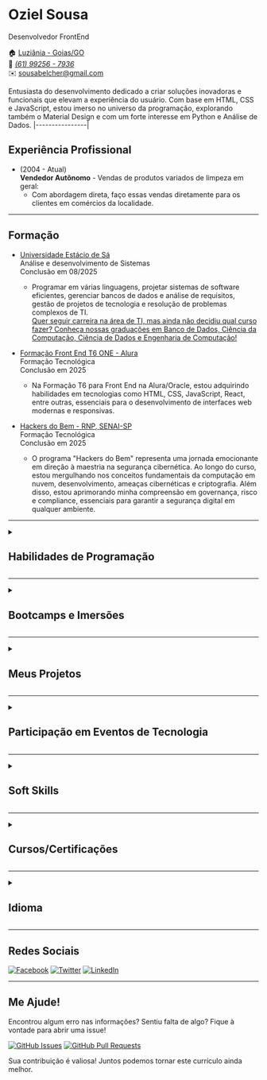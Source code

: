 # Oziel Sousa
Desenvolvedor FrontEnd

:house: [Luziânia - Goias/GO](https://maps.app.goo.gl/eoufezGsvUSJwgeu7) <br>
:iphone: [_(61) 99256 - 7936_](https://api.whatsapp.com/send?phone=551992567936&) <br> 
:envelope: sousabelcher@gmail.com

Entusiasta do desenvolvimento dedicado a criar soluções inovadoras e funcionais que elevam a experiência do usuário. Com base em HTML, CSS e JavaScript, estou imerso no universo da programação, explorando também o Material Design e com um forte interesse em Python e Análise de Dados.
|----------------|

## Experiência Profissional

* (2004 - Atual) <br>
  **Vendedor Autônomo** - Vendas de produtos variados de limpeza em geral:
  * Com abordagem direta, faço essas vendas diretamente para os clientes em comércios da localidade. 
---

## Formação

* [Universidade Estácio de Sá](https://estacio.br/) <br>
  Análise e desenvolvimento de Sistemas <br>
  Conclusão em 08/2025 <br>
  * Programar em várias linguagens, projetar sistemas de software eficientes, gerenciar bancos de dados e análise de requisitos, gestão de projetos de tecnologia e resolução de problemas complexos de TI.<br>
[Quer seguir carreira na área de TI, mas ainda não decidiu qual curso fazer? Conheça nossas graduações em Banco de Dados, Ciência da Computação, Ciência de Dados e Engenharia de Computação!](https://afiliado.saberemrede.net/service/633455?sponsor=318456&campus=25672)

* [Formação Front End T6 ONE - Alura](https://cursos.alura.com.br/formacao-front-end-turma6-one) <br>
  Formação Tecnológica <br>
  Conclusão em 2025 <br>
  * Na Formação T6 para Front End na Alura/Oracle, estou adquirindo habilidades em tecnologias como HTML, CSS, JavaScript, React, entre outras, essenciais para o desenvolvimento de interfaces web modernas e responsivas.

* [Hackers do Bem - RNP, SENAI-SP](https://cursos.alura.com.br/formacao-front-end-turma6-one) <br>
 Formação Tecnológica <br>
 Conclusão em 2025 <br>
  * O programa "Hackers do Bem" representa uma jornada emocionante em direção à maestria na segurança cibernética. Ao longo do curso, estou mergulhando nos conceitos fundamentais da computação em nuvem, desenvolvimento, ameaças cibernéticas e criptografia. Além disso, estou aprimorando minha compreensão em governança, risco e compliance, essenciais para garantir a segurança digital em qualquer ambiente.

---

<details>
 
<summary><h2><strong>Habilidades de Programação</strong></h2></summary>


| Gerais                        | Front-end                       | UI Kits                        | Frameworks Front-end           | Frameworks Back-end            | Linguagens de Programação        | Banco de Dados                  | Sistemas de Controle de Versão |
| ----------------------------- | ------------------------------- | ------------------------------- | ------------------------------ | ------------------------------ | -------------------------------- | ------------------------------- | ------------------------------ |
| <img align="center" src="https://img.icons8.com/color/48/000000/source-code.png" alt="Source Code"/>        | <img align="center" src="https://img.icons8.com/color/48/000000/html-5.png" alt="HTML5"/>                           | <img align="center" src="https://cdn1.iconfinder.com/data/icons/shoes-item/64/Shoes_casual_footwear-08-48.png" alt="Shoelace"/>                      | <img align="center" src="https://img.icons8.com/color/48/000000/angularjs.png" alt="Angular"/>                      | <img align="center" src="https://img.icons8.com/color/48/000000/java-coffee-cup-logo.png" alt="Java"/>         | <img align="center" src="https://img.icons8.com/color/48/000000/java-coffee-cup-logo.png" alt="Java"/>                            | <img align="center" src="https://img.icons8.com/color/48/000000/database.png" alt="Database"/>                           | <img align="center" src="https://img.icons8.com/color/48/000000/gitlab.png" alt="Git Lab"/>                       |
| <img align="center" src="https://img.icons8.com/color/48/000000/developer.png" alt="Developer"/>  | <img align="center" src="https://img.icons8.com/ios/50/000000/markdown.png" alt="Markdown"/>                       | <img align="center" src="https://img.icons8.com/color/48/000000/material-ui.png" alt="Materialize"/>                  | <img align="center" src="https://img.icons8.com/color/48/000000/react-native.png" alt="React"/>                   | <img align="center" src="https://img.icons8.com/color/48/000000/nodejs.png" alt="Node.js"/>                         | <img align="center" src="https://img.icons8.com/color/48/000000/python.png" alt="Python"/>                                          | <img align="center" src="https://cdn2.iconfinder.com/data/icons/data-science-37/32/nosql_no_sql_database_mechanism_storage_data_science-48.png" alt="NoSQL"/>                          | <img align="center" src="https://img.icons8.com/fluent/48/000000/github.png" alt="GitHub"/>                       |
| <img align="center" src="https://img.icons8.com/color/48/000000/security-checked.png" alt="Security"/>      | <img align="center" src="https://img.icons8.com/color/48/000000/css3.png" alt="CSS3"/>         | <img align="center" src="https://img.icons8.com/color/48/000000/bootstrap.png" alt="Bootstrap"/>                  | <img align="center" src="https://img.icons8.com/color/48/000000/vue-js.png" alt="Vue.js"/>                    |                                | <img align="center" src="https://img.icons8.com/color/48/000000/typescript.png" alt="TypeScript"/>                                  | <img align="center" src="https://cdn1.iconfinder.com/data/icons/food-5-7/128/Vigor_Green-Leaf-Nature-Herb-Natural-Eco-2-48.png" alt="MangoDB"/>                      |                                |
| <img align="center" src="https://img.icons8.com/color/48/000000/ai.png" alt="AI"/>         | <img align="center" src="https://img.icons8.com/color/48/000000/sass.png" alt="Sass"/>                            |                               |                               |                                | <img align="center" src="https://img.icons8.com/color/48/000000/javascript.png" alt="JavaScript"/>                                  | <img align="center" src="https://img.icons8.com/color/48/000000/ms-powerpoint.png" alt="Power BI"/>                  |                                |
| <img align="center" src="https://cdn3.iconfinder.com/data/icons/teenyicons-outline-vol-1/15/azure-48.png" alt="Azure"/>         | <img align="center" src="https://img.icons8.com/color/48/000000/classroom.png" alt="Classroom"/>          |                               |                               |                                | <img align="center" src="https://cdn3.iconfinder.com/data/icons/letters-and-numbers-1/32/letter_R_red-48.png" alt="R"/>                                  |                               |                                |
| <img align="center" src="https://img.icons8.com/color/48/000000/cloud.png" alt="Cloud"/> | 


</details>

<hr>

<details>

<summary><h2><strong>Bootcamps e Imersões</strong></h2></summary>

<details>

<summary><h3><strong>Digital Innovation One - DIO</strong></h3></summary>

**Bootcamp Santander**  
Concluído em Outubro de 2023  
Participei do Bootcamp Santander, este programa representa uma oportunidade significativa para aprimorar ainda mais minhas habilidades ampliando meu conhecimento em diversas áreas, incluindo Java, Angular, Versionamento de Código com Git e GitHub, Lógica de Programação e outros tópicos essenciais.  
[Clique aqui para conhecer o programa.](https://web.dio.me/track/santander-bootcamp-2023-fullstack-java-angular?tab=about)  
[Clique aqui para ver as minhas certificações.](https://www.dio.me/certificate/F17AAF4F/share)

</details>

<details>

<summary><h3><strong>AI Fundamentals - DIO</strong></h3></summary>

**Microsoft Azure AI Fundamentals**  
Concluído em Março de 2024  
Adquiri conhecimentos abrangentes sobre os fundamentos da inteligência artificial na nuvem da Microsoft Azure. Aprendi sobre conceitos-chave, como machine learning, processamento de linguagem natural e visão computacional. Além disso, explorei as ferramentas e serviços oferecidos pela plataforma Azure para desenvolver e implementar soluções de IA. 
[Clique aqui para ver o certificado.](https://www.dio.me/certificate/NCKBXBMD/share)

</details>

<details>

<summary><h3><strong>Alura</strong></h3></summary>

**Imersão Dev 7° Edição**  
Concluído em 11/2023  
Participei da Imersão Dev 7ª Edição na plataforma Alura, aprimorando habilidades e construindo projetos práticos. Adquiri conhecimentos relevantes para o desenvolvimento de software, reforçando meu perfil técnico e prático na área de Programação.  
[Saiba mais sobre Imersão da Alura](https://imersao.dev/)<br>
[Certificado de Participação](https://www.linkedin.com/posts/ozzysousa_alura-imersaodev-desenvolvimentoweb-activity-7135381212876931072-xVX0?utm_source=share&utm_medium=member_desktop)

</details>

<details>
 
<summary><h3><strong>Febraban</strong></h3></summary>
 
**Imersão Cyber Academy**  
Concluído em 12/2023<br>
Estou participando do Cyber Academy promovido pelo Laboratório de Segurança Cibernética da Febraban. Este projeto de imersão oferece 40 horas de conteúdo ao vivo e gratuito, com emissão de certificado, ao longo de 10 dias. A proposta é explorar, de forma teórica e prática, conceitos essenciais na área de segurança cibernética. Aguardando ansiosamente a oportunidade de aprofundar meu conhecimento nesse campo dinâmico.<br>
[Conheça mais sobre o Cyber Academy](https://portal.febraban.org.br/noticia/4016/pt-br/)<br>
[Certificado de Participação](https://media.licdn.com/dms/image/D4D22AQGwaubhfSnFiw/feedshare-shrink_2048_1536/0/1703691898898?e=1712793600&v=beta&t=12WWfYTL0xgqQDajetUCO-x741xyfp4GJT_UgFfvVBY)

</details>

<details>
 
<summary><h3><strong>Hasgtag Treinamentos</strong></h3></summary>
 
**Intensivão de Power BI**  
Concluído em 02/2024<br>
Durante o curso Intensivão de Power BI, adquiri habilidades avançadas em análise e visualização de dados utilizando a plataforma Power BI. Aprofundei meu conhecimento na criação de relatórios dinâmicos e interativos, assim como na construção de dashboards eficazes para apresentação de informações gerenciais. Além disso, desenvolvi competências em manipulação de dados, modelagem e transformação de dados utilizando as ferramentas e recursos avançados do Power BI. Essa experiência me proporcionou uma base sólida para aplicar técnicas avançadas de análise de dados em diversos contextos profissionais.<br>
[Certificado de Participação](https://dlp.hashtagtreinamentos.com/certificado/download?ncf=Oziel%20Ribeiro%20de%20Sousa&necf=Intensiv%C3%A3o+de+Power+BI&dtcf=22%2F02%2F24&hcf=8)

</details>

</details>

<hr>


<details>

<summary><h2><strong>Meus Projetos</strong></h2></summary>

* [Pokedex](https://lnkd.in/dXA-sWGW)
* [Curriculo pelo GIThub](https://lnkd.in/diFPjD2A)
* [Dio-lab-open-source](https://github.com/ozzysousa/dio-lab-open-source)
* [DecriptorText](https://github.com/ozzysousa/Decriptor-text)
* [Praticando Front End: Challenge Portfólio](https://github.com/ozzysousa/challenge-one-portfolio-br)

</details>
<hr>

<details>

<summary><h2><strong>Participação em Eventos de Tecnologia</strong></h2></summary>

* Honrado por participar da 5ª Mostra Brasília + TI, onde mergulhei nas inovações tecnológicas e conectei-me com líderes visionários. Este foi o meu primeiro evento e ampliou meu horizonte no universo da tecnologia. <br>
[Ver Certificado de Participação](https://www.linkedin.com/posts/ozzysousa_brasiliati-networking-aprendizado-activity-7131830168750309376-CjqZ?utm_source=share&utm_medium=member_desktop)

* Participei do Seminário CCTI, CCOM e CE na Câmara dos Deputados, imerso nas discussões sobre Conectividade Transformadora. Uma experiência enriquecedora, contribuindo para meu entendimento sobre o papel crucial da tecnologia na transformação do Brasil. <br>
[Ver Certificado de Participação](https://mega.nz/file/vAFhQShL#1vj-wF42m9KqqsTg0KawghpHuYGnmayUlxkGpx_Ityg)
  
* Participante do BBDigital Week: Exploração intensiva de tecnologia, inovação e networking no Ulysses Guimarães. Adquiri insights valiosos e conexões influentes para impulsionar meu desenvolvimento profissional.<br>
[Ver Certificado de Participação](https://www.linkedin.com/posts/ozzysousa_bbdigitalweek-certificado-inova%C3%A7%C3%A3o-activity-7151736311895203840-wE9s)<br>

* Participei ativamente do webnário sobre Tecnologias Aplicadas à Educação, promovido pela Associação Brasileira de Comunicação Empresarial (ABERJ), explorando inovações e estratégias para aprimorar o ensino. Discussões enriquecedoras que ampliaram meu entendimento sobre a integração efetiva de tecnologia no ambiente educacional.<br>
[Ver Certificado de Participação](https://github.com/ozzysousa/Curriculo/blob/master/CERTIFICADOS/Webn%C3%A1rio%20-%20Tecnologias%20Aplicadas%20a%20Educa%C3%A7%C3%A3o..pdf)
<br>


</details>
<hr>

<details>

<summary><h2><strong>Soft Skills</strong></h2></summary>

<table>
  <tr>
    <td><strong style="color: blue;">Comunicação:</strong></td>
    <td>Habilidade de expressar ideias de forma clara e eficaz, tanto verbalmente quanto por escrito.</td>
  </tr>
  <tr>
    <td><strong style="color: blue;">Trabalho em Equipe:</strong></td>
    <td>Capacidade de colaborar e trabalhar harmoniosamente em grupos para atingir objetivos comuns.</td>
  </tr>
  <tr>
    <td><strong style="color: blue;">Resolução de Conflitos:</strong></td>
    <td>Habilidade de lidar com conflitos de maneira construtiva e encontrar soluções para problemas interpessoais.</td>
  </tr>
  <tr>
    <td><strong style="color: blue;">Criatividade:</strong></td>
    <td>Capacidade de pensar de forma inovadora, encontrar soluções criativas para problemas e gerar novas ideias.</td>
  </tr>
  <tr>
    <td><strong style="color: blue;">Adaptabilidade:</strong></td>
    <td>Flexibilidade para se ajustar a mudanças, aprender rapidamente e lidar bem com situações imprevistas.</td>
  </tr>
  <tr>
    <td><strong style="color: blue;">Gestão do Tempo:</strong></td>
    <td>Capacidade de organizar e priorizar tarefas de maneira eficiente para otimizar a produtividade.</td>
  </tr>
</table>


</details>
<hr>


<details>

<summary><h2><strong>Cursos/Certificações</strong></h2></summary>

* Curso Git e Github para iniciantes (DIO / [Certificado](https://www.dio.me/certificate/7C1D6909/share)<br>
* Análise de dados com Power BI (Microsoft / [Certificado](https://media.licdn.com/dms/image/D4D22AQFwt_x0TJmpNA/feedshare-shrink_800/0/1694639900593?e=1698278400&v=beta&t=E_6_EeWaqwTRuDPV3RivL_nSa0ptqjGcFdWN61lPoTw)<br>
* AI no Azure (Microsoft / [Certificado](https://media.licdn.com/dms/image/D4D22AQG45wCvPGOolA/feedshare-shrink_800/0/1694141603655?e=1698278400&v=beta&t=HGQTSFzidObdx17uo4sTT-n6BVjtZFEKSsArWFerXNw)
* AWS - Grupo O BoticárioAWS - Grupo O Boticário
* Analise de dados - Escola do trabalhador4.0
* IA no AZURE - Escola do trabalhador4.0
* Desenvolvimento de software - Cubos Academy
* Linguagem R - FGV
* Lógica de Programação - Innovare
* Primeiros Passos com o Microsoft 365 Copilot
* RPACertificate_iUPath
* Web Designer-Fundação Bradesco
  <br>
<h2><strong>Certificações</strong></h2>

* Java Programmer - Fundação Bradesco

* Certified Application Developer - HTML - Mimo

* Certified Application Python - Mimo

* Managing Project Stakeholders - National Association of State Boards of Accountancy (NASBA)
  
* EXPRESSION BLEND - Fundação Bradesco
  
* Segurança da Informação - Universidade de Brasília
  
* Tecnologia da Informação e Comunicação - SESI - Serviço Social da Indústria
  
* Lógica de Programação - SESI - Serviço Social da Indústria
  
* English certificate - EF Standard English Test (EF SET)

</details>
<hr>

<details>

<summary><h2><strong>Idioma</strong></h2></summary>

* Inglês Nível B1, compreendo as questões principais, entendo, escrevo e falo frases simples do idioma.
  
[_Clique aqui para ver meus progessos no DUOLINGO_](https://media.licdn.com/dms/image/D4D22AQFbf0DdR9HAyQ/feedshare-shrink_800/0/1690831380456?e=1698278400&v=beta&t=dzrCzWvBJZITtCUn0G9umhXXALlb8i-e57LAe4TuQWA)<br>
[_Clique aqui para ver meus progessos ENGLISH NO CODE._](https://media.licdn.com/dms/image/C4D22AQG-AU9ojNV90g/feedshare-shrink_800/0/1663295820148?e=1698278400&v=beta&t=Jw_95fP5ePFFVIESmMKrfhcoLjPjXx-HEX7ZvXnmmcY)<br>
[_Clique aqui para ver meus progessos BY ELSA SPEAK._](https://media.licdn.com/dms/image/D4D22AQFwfr_pClQfMg/feedshare-shrink_800/0/1684770912977?e=1698278400&v=beta&t=XnAzlNUcEF5fQBrPyKo5aVOlyhsA0lnmVci4-iM7LDM)<br>

</details>
<hr>


## Redes Sociais

[![Facebook](https://img.icons8.com/color/48/000000/facebook-new.png)](https://www.facebook.com/sousabelcher) [![Twitter](https://img.icons8.com/color/48/000000/twitter--v1.png)](https://twitter.com/sousabelcher) [![LinkedIn](https://img.icons8.com/color/48/000000/linkedin.png)](https://www.linkedin.com/in/ozzysousa)

---


## Me Ajude!

Encontrou algum erro nas informações? Sentiu falta de algo? Fique à vontade para abrir uma issue!

[![GitHub Issues](https://img.shields.io/github/issues/ozzysousa/seu-repositorio)](https://github.com/ozzysousa/seu-repositorio/issues)
[![GitHub Pull Requests](https://img.shields.io/github/issues-pr/ozzysousa/seu-repositorio)](https://github.com/ozzysousa/seu-repositorio/pulls)

Sua contribuição é valiosa! Juntos podemos tornar este currículo ainda melhor.

